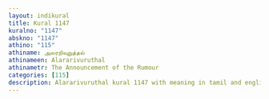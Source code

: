 ```yaml
---
layout: indikural
title: Kural 1147
kuralno: "1147"
abskno: "1147"
athino: "115"
athiname: அலரறிவுறுத்தல்
athinameen: Alararivuruthal
athinametr: The Announcement of the Rumour
categories: [115]
description: Alararivuruthal kural 1147 with meaning in tamil and english 
---
```


